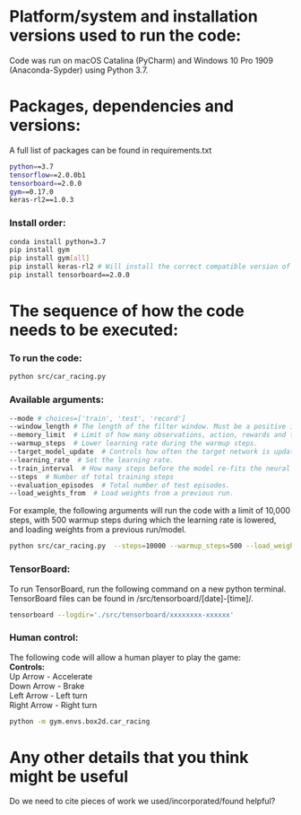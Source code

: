 # Platform/system and installation versions used to run the code:  

Code was run on macOS Catalina (PyCharm) and Windows 10 Pro 1909 (Anaconda-Sypder) using Python 3.7.

# Packages, dependencies and versions:  
A full list of packages can be found in requirements.txt  
```bash
python==3.7  
tensorflow==2.0.0b1  
tensorboard==2.0.0  
gym==0.17.0  
keras-rl2==1.0.3  
```

### Install order:  
```bash
conda install python=3.7  
pip install gym  
pip install gym[all]  
pip install keras-rl2 # Will install the correct compatible version of TensorFlow (2.0.0b1)  
pip install tensorboard==2.0.0  
```


# The sequence of how the code needs to be executed: 
### To run the code: 
```bash
python src/car_racing.py  
```

### Available arguments:  
```bash
--mode # choices=['train', 'test', 'record']
--window_length # The length of the filter window. Must be a positive integer
--memory_limit  # Limit of how many observations, action, rewards and terminal states to store.
--warmup_steps  # Lower learning rate during the warmup steps.
--target_model_update  # Controls how often the target network is updated (n'th step). 
--learning_rate  # Set the learning rate.
--train_interval  # How many steps before the model re-fits the neural network
--steps  # Number of total training steps
--evaluation_episodes  # Total number of test episodes.
--load_weights_from  # Load weights from a previous run.
```

For example, the following arguments will run the code with a limit of 10,000 steps, with 500 warmup steps during which the learning rate is lowered, and loading weights from a previous run/model. 
```bash
python src/car_racing.py  --steps=10000 --warmup_steps=500 --load_weights_from=pretrained_model_v1
```

### TensorBoard:
To run TensorBoard, run the following command on a new python terminal. TensorBoard files can be found in /src/tensorboard/[date]-[time]/.
```bash
tensorboard --logdir='./src/tensorboard/xxxxxxxx-xxxxxx' 
```

### Human control:
The following code will allow a human player to play the game:  
**Controls:**  
Up Arrow - Accelerate  
Down Arrow - Brake   
Left Arrow - Left turn  
Right Arrow - Right turn  
```bash
python -m gym.envs.box2d.car_racing  
```


# Any other details that you think might be useful
Do we need to cite pieces of work we used/incorporated/found helpful?
